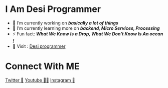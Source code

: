 # I Am Desi Programmer

- 🔭 I’m currently working on ***basically a lot of things***
- 🌱 I’m currently learning more on ***backend, Micro Services, Processing***
- ⚡ Fun fact: ***What We Know Is a Drop, What We Don't Know Is An ocean !***
- 🥺 Visit : [Desi programmer](https://www.desiprogrammer.com)

# Connect With ME
[Twitter 🚀](https://twitter.com/desiprogrammer_/)
[Youtube 👨‍💻](https://youtube.com/c/desiprogrammer/)
[Instagram 📳](https://www.instagram.com/desiprogrammer/)
